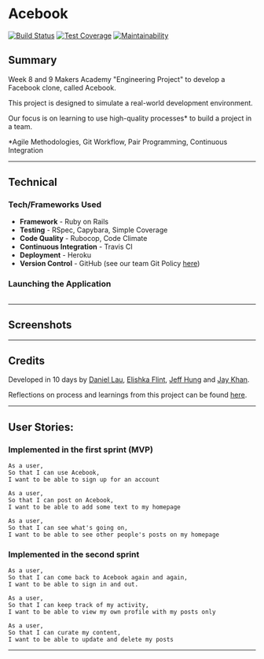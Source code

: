 # Acebook

[![Build Status](https://travis-ci.org/jeff1108/acebook-rails-keeping-it-rails.svg?branch=master)](https://travis-ci.org/jeff1108/acebook-rails-keeping-it-rails)
[![Test Coverage](https://api.codeclimate.com/v1/badges/ae07a7be6d0aaeeffa79/test_coverage)](https://codeclimate.com/github/jeff1108/acebook-rails-keeping-it-rails/test_coverage)
[![Maintainability](https://api.codeclimate.com/v1/badges/ae07a7be6d0aaeeffa79/maintainability)](https://codeclimate.com/github/jeff1108/acebook-rails-keeping-it-rails/maintainability)

## Summary

Week 8 and 9 Makers Academy "Engineering Project" to develop a Facebook clone, called Acebook.

This project is designed to simulate a real-world development environment.

Our focus is on learning to use high-quality processes* to build a project in a team.

*Agile Methodologies, Git Workflow, Pair Programming, Continuous Integration
___

## Technical

### Tech/Frameworks Used

- **Framework** - Ruby on Rails
- **Testing** - RSpec, Capybara, Simple Coverage
- **Code Quality** - Rubocop, Code Climate
- **Continuous Integration** - Travis CI
- **Deployment** - Heroku
- **Version Control** - GitHub (see our team Git Policy [here](https://hackmd.io/Rg0cJ_UoTSSHRF6SIgklnA?view))

### Launching the Application

```
```
___

## Screenshots

____

## Credits

Developed in 10 days by [Daniel Lau](https://github.com/dct-lau17), [Elishka Flint](https://github.com/elishkaflint), [Jeff Hung](https://github.com/jeff1108) and [Jay Khan](https://github.com/neobay991).

Reflections on process and learnings from this project can be found [here](https://hackmd.io/-5Q6g-SnQqaELTfrZjOP0w?both).

___

## User Stories:

### Implemented in the first sprint (MVP)

```
As a user,
So that I can use Acebook,
I want to be able to sign up for an account
```
```
As a user,
So that I can post on Acebook,
I want to be able to add some text to my homepage
```
```
As a user,
So that I can see what's going on,
I want to be able to see other people's posts on my homepage
```

### Implemented in the second sprint

```
As a user,
So that I can come back to Acebook again and again,
I want to be able to sign in and out.
```
```
As a user,
So that I can keep track of my activity,
I want to be able to view my own profile with my posts only
```
```
As a user,
So that I can curate my content,
I want to be able to update and delete my posts
```
___

